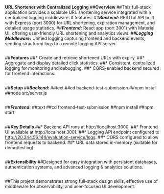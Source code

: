 **URL Shortener with Centralized Logging**
##**Overview**
##This full-stack application provides a scalable URL shortening service integrated with a centralized logging middleware. It features:
##_**Backend:**_ RESTful API built with Express (port 3000) for URL shortening, expiration management, and detailed usage statistics.
##_**Frontend:**_ React app (port 3001) with Material UI, offering user-friendly URL shortening and analytics views.
##_**Logging Middleware:**_ Unified logging capturing frontend and backend events, sending structured logs to a remote logging API server.
##
##**Features**
##* Create and retrieve shortened URLs with expiry.
##* Aggregate and display detailed click statistics.
##* Consistent, centralized logging for monitoring and debugging.
##* CORS-enabled backend secured for frontend interactions.
##
##**Setup**
##_**Backend:**_
##text
##cd backend-test-submission
##npm install
##node src/server.js
##
##_**Frontend:**_
##text
##cd frontend-test-submission
##npm install
##npm start
##
##**Key Details**
##* Backend API runs at http://localhost:3000.
##* Frontend UI available at http://localhost:3001.
##* Logging API endpoint configured to http://20.244.56.144/evaluation-service/logs.
##* CORS configured to allow frontend requests to backend.
##* URL data stored in-memory (suitable for demo/testing).
##
##**Extensibility**
##Designed for easy integration with persistent databases, authentication systems, and advanced logging & analytics solutions.
##
##This project demonstrates strong full-stack design skills, effective use of middleware for observability, and user-focused UI development.


